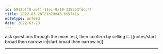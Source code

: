 ```yaml
---
id: b912bff0-aeff-11ec-9a19-335553fdcc4f
title: 2022-03-28T21h29m48.655741s
notetype: unfeed
date: 2022-03-28
---
```

ask questions through the mom test, then confirm by selling it. [[notes/start broad then narrow in|start broad then narrow in]]

---

